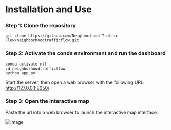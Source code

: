# Installation and Use

### Step 1: Clone the repository

```
git clone https://github.com/Neighborhood-Traffic-Flow/neighborhoodtrafficflow.git
```

### Step 2: Activate the conda environment and run the dashboard

```
conda activate ntf
cd neighborhoodtrafficflow
python app.py
```

Start the server, then open a web browser with the following URL: http://127.0.0.1:8050/

### Step 3: Open the interactive map

Paste the url into a web browser to launch the interactive map interface.

![image](https://github.com/Neighborhood-Traffic-Flow/neighborhoodtrafficflow/blob/master/examples/gif%20pictures/Dec-08-2019%2011-52-18.gif) 
